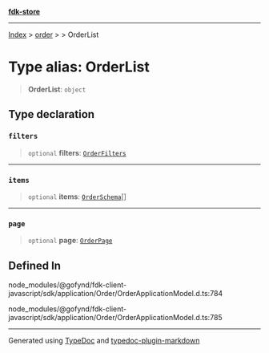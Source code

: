 [**fdk-store**](../../../README.md)
***

[Index](../../../API.md) > [order](../../README.md) > [<internal>](../README.md) > OrderList

# Type alias: OrderList

> **OrderList**: `object`

## Type declaration

### `filters`

> `optional` **filters**: [`OrderFilters`](type-alias.OrderFilters.md)

***

### `items`

> `optional` **items**: [`OrderSchema`](type-alias.OrderSchema.md)[]

***

### `page`

> `optional` **page**: [`OrderPage`](type-alias.OrderPage.md)

## Defined In

node\_modules/@gofynd/fdk-client-javascript/sdk/application/Order/OrderApplicationModel.d.ts:784

node\_modules/@gofynd/fdk-client-javascript/sdk/application/Order/OrderApplicationModel.d.ts:785

***
Generated using [TypeDoc](https://typedoc.org/) and [typedoc-plugin-markdown](https://www.npmjs.com/package/typedoc-plugin-markdown)
